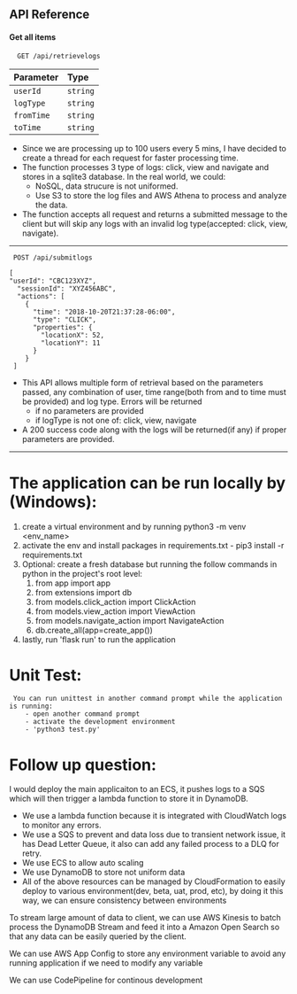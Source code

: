 ## API Reference

#### Get all items

```http
  GET /api/retrievelogs
```

| Parameter | Type     | 
| :-------- | :------- | 
| `userId`  | `string` | 
| `logType` | `string` | 
| `fromTime`| `string` | 
| `toTime`  | `string` | 

* Since we are processing up to 100 users every 5 mins, I have decided to create a thread for each request for faster processing time. 
* The function processes 3 type of logs: click, view and navigate and stores in a sqlite3 database. In the real world, we could:
    *  NoSQL, data strucure is not uniformed.  
    *  Use S3 to store the log files and AWS Athena to process and analyze the data.
* The function accepts all request and returns a submitted message to the client but will skip any logs with an invalid log type(accepted: click, view, navigate).
---

``` http
 POST /api/submitlogs
```
```
[
"userId": "CBC123XYZ",
  "sessionId": "XYZ456ABC",
  "actions": [
    {
      "time": "2018-10-20T21:37:28-06:00",
      "type": "CLICK",
      "properties": {
        "locationX": 52,
        "locationY": 11
      }
    }
 ]
```

* This API allows multiple form of retrieval based on the parameters passed, any combination of user, time range(both from and to time must be provided) and log type. Errors will be returned
  * if no parameters are provided
  * if logType is not one of: click, view, navigate
* A 200 success code along with the logs will be returned(if any) if proper parameters are provided.
---

# The application can be run locally by (Windows):
1. create a virtual environment and by running python3 -m venv <env_name>
2. activate the env and install packages in requirements.txt - pip3 install -r requirements.txt
3. Optional: create a fresh database but running the follow commands in python in the project's root level:
    1. from app import app
    2. from extensions import db  
    3. from models.click_action import ClickAction 
    4. from models.view_action import ViewAction
    5. from models.navigate_action import NavigateAction
    6. db.create_all(app=create_app())
4. lastly, run 'flask run' to run the application

# Unit Test:
     You can run unittest in another command prompt while the application is running:
        - open another command prompt
        - activate the development environment
        - 'python3 test.py'

# Follow up question:
I would deploy the main applicaiton to an ECS, it pushes logs to a SQS which will then trigger a lambda function to store it in DynamoDB. 
  * We use a lambda function because it is integrated with CloudWatch logs to monitor any errors. 
  * We use a SQS to prevent and data loss due to transient network issue, it has Dead Letter Queue, it also can add any failed process to a DLQ for retry.
  * We use ECS to allow auto scaling
  * We use DynamoDB to store not uniform data
  * All of the above resources can be managed by CloudFormation to easily deploy to various environment(dev, beta, uat, prod, etc), by doing it this way, we can ensure consistency between environments

To stream large amount of data to client, we can use AWS Kinesis to batch process the DynamoDB Stream and feed it into a Amazon Open Search so that any data can be easily queried by the client. 

 We can use AWS App Config to store any environment variable to avoid any running application if we need to modify any variable
  
 We can use CodePipeline for continous development

